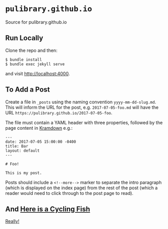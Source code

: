 # `pulibrary.github.io`

Source for pulibrary.github.io


## Run Locally

Clone the repo and then:

```
$ bundle install
$ bundle exec jekyll serve
```

and visit [http://localhost:4000](http://localhost:4000).

## To Add a Post

Create a file in `_posts` using the naming convention `yyyy-mm-dd-slug.md`. This will inform the URL for the post, e.g. `2017-07-05-foo.md` will have the URL `https://pulibrary.github.io/2017-07-05-foo`.

The file must contain a YAML header with three properties, followed by the page content in [Kramdown](https://kramdown.gettalong.org/) e.g.:

```
---
date: 2017-07-05 15:00:00 -0400
title: Bar
layout: default
---

# Foo!

This is my post.
```

Posts should include a `<!--more-->` marker to separate the intro paragraph (which is displayed on
the index page) from the rest of the post (which a reader would need to click through to the post
page to read).

## And [Here is a Cycling Fish](https://giphy.com/embed/l46C9fDGilW6VoDGE)

[Really!](https://giphy.com/embed/l46C9fDGilW6VoDGE)
